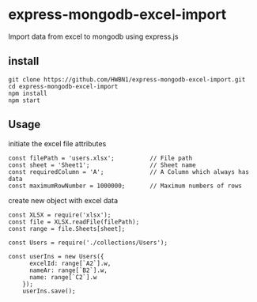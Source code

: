 # express-mongodb-excel-import
Import data from excel to mongodb using express.js

## install

```
git clone https://github.com/HWBN1/express-mongodb-excel-import.git
cd express-mongodb-excel-import
npm install
npm start
```


## Usage

initiate the excel file attributes

```
const filePath = 'users.xlsx';			// File path 	
const sheet = 'Sheet1';					// Sheet name
const requiredColumn = 'A';				// A Column which always has data
const maximumRowNumber = 1000000;		// Maximum numbers of rows
```

create new object with excel data 

```
const XLSX = require('xlsx');
const file = XLSX.readFile(filePath);
const range = file.Sheets[sheet];

const Users = require('./collections/Users');
 
const userIns = new Users({
      excelId: range[`A2`].w,
	  nameAr: range[`B2`].w,
      name: range[`C2`].w
    });
    userIns.save();
```
